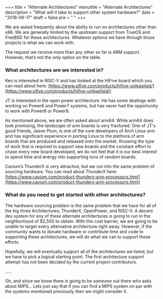 +++
title = "Alternate Architectures"
menutitle = "Alternate Architectures"
description = "What will it take to support other system hardware?"
date = "2018-09-17"
draft = false
pre = "<i class='fa fa-server'></i>	"
+++

We are asked frequently about the ability to run on architectures other than x86.  We are generally limited by the upstream support from TrueOS and FreeBSD for these architectures.  Whatever options we have through those projects is what we can work with.

The request we receive more than any other so far is ARM support. However, that’s not the only option on the table.

### What architectures are we interested in?
Ken is interested in RISC-V and has looked at the HiFive board which you can read about here: [https://www.sifive.com/products/hifive-unleashed/](https://www.sifive.com/products/hifive-unleashed/)

JT is interested in the open power architecture.  He has some dealings with working on Power6 and Power7 systems, but has never had the opportunity to work with Power8 or Power9.

As mentioned above, we are often asked about arm64.  While arm64 does look promising, the landscape of arm boards is very fractured.  One of JT's good friends, Jason Plum, is one of the core developers of Arch Linux arm and has significant experience in porting Linux to the plethora of arm boards that are produced and released onto the market. Knowing the type of work that is required to support new boards and the constant effort to chase every new board developed, we do not feel that it is our best interest to spend time and energy into supporting tons of random boards.

Cavium’s ThunderX is very attractive, but we run into the same problem of sourcing hardware.  You can read about ThunderX here: [https://www.cavium.com/product-thunderx-arm-processors.html](https://www.cavium.com/product-thunderx-arm-processors.html)

###  What do you need to get started with other architectures?
The hardware sourcing problem is the same problem that we have for all of the big three Architectures; ThunderX, OpenPower, and RISC-V.
A decent dev system for any of these alternate architectures is going to run in the neighborhood of $2,500 to obtain.  With this cost barrier, we are going to be unable to target every alternative architecture right away. However, if the community wants to donate hardware or contribute time and code to supporting these architectures, we will do what we can to support these efforts. 

Hopefully, we will eventually support all of the architectures we listed, but we have to pick a logical starting point. The first architecture support attempt has not been decided by the current project contributors.

.....

Oh, and since we know there is going to be *someone* out there who asks about MIPS...  Lets just say that if you can find a MIPS system on par with the systems mentioned previously then we might consider it.
